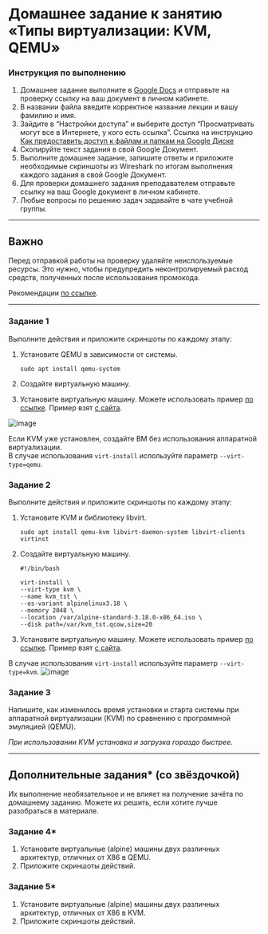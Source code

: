 # Домашнее задание к занятию «Типы виртуализации: KVM, QEMU»


### Инструкция по выполнению 

1. Домашнее задание выполните в [Google Docs](https://docs.google.com/) и отправьте на проверку ссылку на ваш документ в личном кабинете.
2. В названии файла введите корректное название лекции и вашу фамилию и имя.
3. Зайдите в “Настройки доступа” и выберите доступ “Просматривать могут все в Интернете, у кого есть ссылка”. Ссылка на инструкцию [Как предоставить доступ к файлам и папкам на Google Диске](https://support.google.com/docs/answer/2494822?hl=ru&co=GENIE.Platform%3DDesktop)
4. Скопируйте текст задания в свой  Google Документ.
5. Выполните домашнее задание, запишите ответы и приложите необходимые скриншоты из Wireshark по итогам выполнения каждого задания в свой Google Документ.
6. Для проверки домашнего задания преподавателем отправьте ссылку на ваш Google документ в личном кабинете.
7. Любые вопросы по решению задач задавайте в чате учебной группы.

 ---

## Важно

Перед отправкой работы на проверку удаляйте неиспользуемые ресурсы.
Это нужно, чтобы предупредить неконтролируемый расход средств, полученных после использования промокода.

Рекомендации [по ссылке](https://github.com/netology-code/sdvps-homeworks/tree/main/recommend).

---


### Задание 1 

Выполните действия и приложите скриншоты по каждому этапу:

1. Установите QEMU в зависимости от системы.

   ```
   sudo apt install qemu-system
   ```
   
2. Создайте виртуальную машину.
3. Установите виртуальную машину.
Можете использовать пример [по ссылке](https://dl-cdn.alpinelinux.org/alpine/v3.13/releases/x86/alpine-standard-3.13.5-x86.iso). Пример взят [с сайта](https://alpinelinux.org).

![image](https://github.com/juicyducks/netology---Ivan-Sokolov/assets/142479225/cb1a7be7-b519-4d30-8e5c-53dee8e24a63)


Если KVM уже установлен, создайте ВМ без использования аппаратной виртуализации.  
В случае использования `virt-install` используйте параметр `--virt-type=qemu`.
 




### Задание 2 

Выполните действия и приложите скриншоты по каждому этапу:

1. Установите KVM и библиотеку libvirt.

   ```
   sudo apt install qemu-kvm libvirt-daemon-system libvirt-clients virtinst
   ```
  
2. Создайте виртуальную машину.

   ```
   #!/bin/bash

   virt-install \
   --virt-type kvm \
   --name kvm_tst \
   --os-variant alpinelinux3.18 \
   --memory 2048 \
   --location /var/alpine-standard-3.18.0-x86_64.iso \
   --disk path=/var/kvm_tst.qcow,size=20
   ```   
   
3. Установите виртуальную машину. 
Можете использовать пример [по ссылке](https://dl-cdn.alpinelinux.org/alpine/v3.13/releases/x86/alpine-standard-3.13.5-x86.iso). Пример взят [с сайта](https://alpinelinux.org). 

В случае использования `virt-install` используйте параметр `--virt-type=kvm`.
    ![image](https://github.com/juicyducks/netology---Ivan-Sokolov/assets/142479225/aec876d7-128e-424e-8bf3-24d4059fef49)



### Задание 3 

Напишите, как изменилось время установки и старта системы при аппаратной виртуализации (KVM) по сравнению с программной эмуляцией (QEMU).

*При использовании KVM установка и загрузка гораздо быстрее.*

---

## Дополнительные задания* (со звёздочкой)

Их выполнение необязательное и не влияет на получение зачёта по домашнему заданию. Можете их решить, если хотите лучше разобраться в материале.


### Задание 4*

1. Установите виртуальные (alpine) машины двух различных архитектур, отличных от X86 в QEMU.
1. Приложите скриншоты действий.



### Задание 5*

1. Установите виртуальные (alpine) машины двух различных архитектур, отличных от X86 в KVM.
1. Приложите скриншоты действий.

